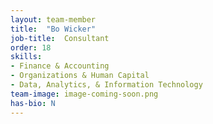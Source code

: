 ```yaml
---
layout: team-member
title:  "Bo Wicker"
job-title:  Consultant
order: 18
skills:
- Finance & Accounting
- Organizations & Human Capital
- Data, Analytics, & Information Technology
team-image: image-coming-soon.png
has-bio: N
---
```

